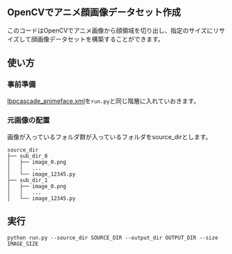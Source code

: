 ## OpenCVでアニメ顔画像データセット作成

このコードはOpenCVでアニメ画像から顔領域を切り出し、指定のサイズにリサイズして顔画像データセットを構築することができます。

## 使い方

### 事前準備

[lbpcascade_animeface.xml](https://github.com/nagadomi/lbpcascade_animeface)を`run.py`と同じ階層に入れていおきます。

### 元画像の配置

画像が入っているフォルダ群が入っているフォルダをsource_dirとします。

```
source_dir
├── sub_dir_0
│   ├── image_0.png
│   │   ... 
│   └── image_12345.py
├── sub_dir_1
│   ├── image_0.png
│   │   ... 
│   └── image_12345.py
```

## 実行

`python run.py --source_dir SOURCE_DIR --output_dir OUTPUT_DIR --size IMAGE_SIZE`